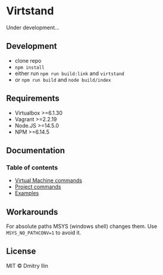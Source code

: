 # Virtstand

Under development...

## Development

* clone repo
* `npm install`
* either run `npm run build:link` and `virtstand`
* or `npm run build` and `node build/index`

## Requirements

* Virtualbox >=6.1.30
* Vagrant >=2.2.19
* Node.JS >=14.5.0
* NPM >=6.14.5

## Documentation

### Table of contents

* [Virtual Machine commands](/docs/commands_vm.md)
* [Project commands](/docs/commands_project.md)
* [Examples](/docs/examples.md)

## Workarounds

For absolute paths MSYS (windows shell) changes them.
Use `MSYS_NO_PATHCONV=1` to avoid it.

## License

MIT © Dmitry Ilin
